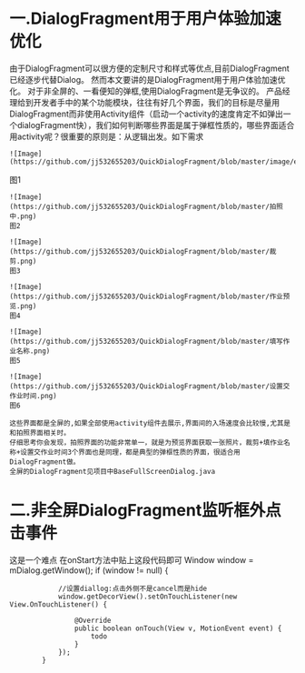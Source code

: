 # 一.DialogFragment用于用户体验加速优化
由于DialogFragment可以很方便的定制尺寸和样式等优点,目前DialogFragment已经逐步代替Dialog。
然而本文要讲的是DialogFragment用于用户体验加速优化。
    对于非全屏的、一看便知的弹框,使用DialogFragment是无争议的。
    产品经理给到开发者手中的某个功能模块，往往有好几个界面，我们的目标是尽量用DialogFragment而非使用Activity组件（启动一个activity的速度肯定不如弹出一个dialogFragment快），我们如何判断哪些界面是属于弹框性质的，哪些界面适合用activity呢？很重要的原则是：从逻辑出发。如下需求
    
    ![Image](https://github.com/jj532655203/QuickDialogFragment/blob/master/image/entrance.png)
图1
    
    ![Image](https://github.com/jj532655203/QuickDialogFragment/blob/master/拍照中.png)
    图2
    
    ![Image](https://github.com/jj532655203/QuickDialogFragment/blob/master/裁剪.png)
    图3
    
    ![Image](https://github.com/jj532655203/QuickDialogFragment/blob/master/作业预览.png)
    图4
    
    ![Image](https://github.com/jj532655203/QuickDialogFragment/blob/master/填写作业名称.png)
    图5
    
    ![Image](https://github.com/jj532655203/QuickDialogFragment/blob/master/设置交作业时间.png)
    图6
    
    这些界面都是全屏的,如果全部使用activity组件去展示,界面间的入场速度会比较慢,尤其是和拍照界面相关时。
    仔细思考你会发现，拍照界面的功能非常单一，就是为预览界面获取一张照片，裁剪+填作业名称+设置交作业时间3个界面也是同理，都是典型的弹框性质的界面，很适合用DialogFragment做。
    全屏的DialogFragment见项目中BaseFullScreenDialog.java
    
    
# 二.非全屏DialogFragment监听框外点击事件
这是一个难点
在onStart方法中贴上这段代码即可
            Window window = mDialog.getWindow();
            if (window != null) {

                //设置diallog:点击外侧不是cancel而是hide
                window.getDecorView().setOnTouchListener(new View.OnTouchListener() {

                    @Override
                    public boolean onTouch(View v, MotionEvent event) {
                        todo
                    }
                });
            }
